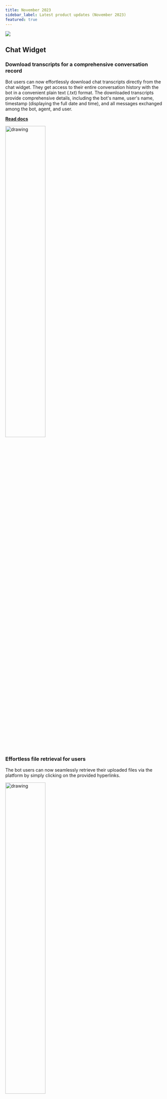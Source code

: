 ```yaml
---
title: November 2023
sidebar_label: Latest product updates (November 2023)
featured: true
---
```


![](https://i.imgur.com/hIGEIJL.png)

## Chat Widget

### Download transcripts for a comprehensive conversation record

Bot users can now effortlessly download chat transcripts directly from the chat widget. They get access to their entire conversation history with the bot in a convenient plain text (.txt) format. The downloaded transcripts provide comprehensive details, including the bot's name, user's name, timestamp (displaying the full date and time), and all messages exchanged among the bot, agent, and user.

**[Read docs](https://docs.yellow.ai/docs/platform_concepts/channelConfiguration/download-transcript)**


   <img src="https://i.imgur.com/2kwdmLR.png" alt="drawing" width="50%"/>

### Effortless file retrieval for users

The bot users can now seamlessly retrieve their uploaded files via the platform by simply clicking on the provided hyperlinks.

   <img src="https://i.imgur.com/his0Lh2.png" alt="drawing" width="50%"/>
   

### Streamline widget styling accross all environments

You can now efficiently publish the **Widget Panel**, **Bot Icon**, and **Settings** options on the Chat Widget setup page, eliminating the need for repeated setup or updates across environments.

This is available for bots under the T3 subscription plan, specifically those with **Sandbox** -> **Staging** -> **Production** environments, and does not apply to T1 & T2 bots with **Dev** -> **Live** environments. For security reasons, the publication of Domain Whitelisting settings is excluded from this feature.

   <img src="https://i.imgur.com/dxLuOuT.png" alt="drawing" width="90%"/>

## Studio

### Enhance bot conversations with preview logs

In the **Preview** section, a new Debug option has been added. This tool shows logs of the tested conversation, including timestamps, IDs, and actions. Hover over the logs to access options that lead to specific nodes or logs. This helps you review and improve the bot-user conversations.
   
   <img src="https://i.imgur.com/jEHDESB.png" width="90%"/>

## Inbox

### Standardized time units and Streamlined metrics for better user experience

* Standardized time units for better clarity: First response duration, Average response time, and Resolution duration are now uniformly measured in seconds by default.
Enhancements:
* Removed duplicate field: TICKET_HANDLING_DURATION_IN_MILLISECONDS to eliminate confusion. Users can now rely on either RESOLUTION_DURATION_ASSIGNED_IN_SECONDS or RESOLUTION_DURATION_CREATE_IN_SECONDS based on their specific use case.

If you have have built reports or dashboards based on the Email tickets table in Data Explorer, especially using the following metrics:

* Average response duration
* Ticket handling duration
* Resolution duration assigned
* Resolution duration create

Please review your reports and dashboards to ensure compatibility and make any necessary adjustments to prevent issues.

### Improved customization with HCF

You can now can define four levels of HCF, though the option to mark them as **Required for ticket creation** is not applicable. Additionally, these fields cannot be retrieved from the **Raise ticket** node, preventing you from designating them as read-only. When marked as **Required for transfer/close**, all levels of HCFs become mandatory on the ticket.
